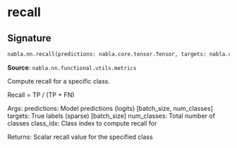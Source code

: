 # recall

## Signature

```python
nabla.nn.recall(predictions: nabla.core.tensor.Tensor, targets: nabla.core.tensor.Tensor, num_classes: int, class_idx: int = 0) -> nabla.core.tensor.Tensor
```

**Source**: `nabla.nn.functional.utils.metrics`

Compute recall for a specific class.

Recall = TP / (TP + FN)

Args:
    predictions: Model predictions (logits) [batch_size, num_classes]
    targets: True labels (sparse) [batch_size]
    num_classes: Total number of classes
    class_idx: Class index to compute recall for

Returns:
    Scalar recall value for the specified class

